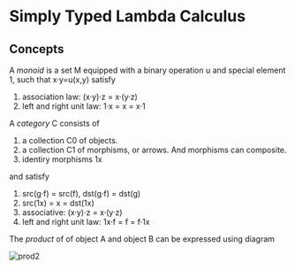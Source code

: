 # Simply Typed Lambda Calculus

## Concepts

A *monoid* is a set M equipped with a binary operation u and special element 1, such that x·y=u(x,y) satisfy

1. association law: (x·y)·z = x·(y·z)
2. left and right unit law: 1·x = x = x·1

A *category* C consists of

1. a collection C0 of objects.
2. a collection C1 of morphisms, or arrows. And morphisms can composite.
3. identiry morphisms 1x

and satisfy

1. src(g·f) = src(f), dst(g·f) = dst(g)
2. src(1x) = x = dst(1x)
3. associative: (x·y)·z = x·(y·z)
4. left and right unit law: 1x·f = f = f·1x

The *product* of of object A and object B can be expressed using diagram

![prod2](https://user-images.githubusercontent.com/49089605/196035001-16ab7bf6-92c9-471a-bb28-b6dc8c61a861.jpeg)
